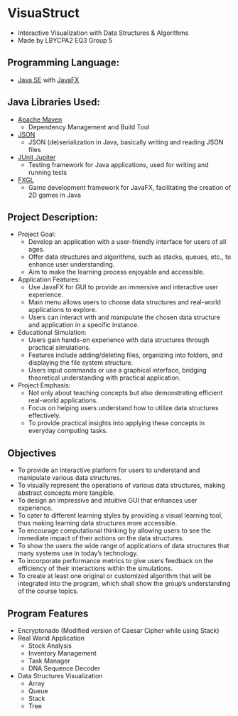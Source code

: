 # VisuaStruct
- Interactive Visualization with Data Structures & Algorithms
- Made by LBYCPA2 EQ3 Group 5

## Programming Language:
- [Java SE](https://www.oracle.com/java/technologies/java-se-glance.html) with [JavaFX](https://openjfx.io/)

## Java Libraries Used:
- [Apache Maven](https://maven.apache.org/)
  - Dependency Management and Build Tool
- [JSON](https://github.com/stleary/JSON-java)
  - JSON (de)serialization in Java, basically writing and reading JSON files
- [JUnit Jupiter](https://junit.org/junit5/docs/current/user-guide/)
  - Testing framework for Java applications, used for writing and running tests
- [FXGL](https://github.com/AlmasB/FXGL)
  - Game development framework for JavaFX, facilitating the creation of 2D games in Java
 
## Project Description:
- Project Goal:
  - Develop an application with a user-friendly interface for users of all ages.
  - Offer data structures and algorithms, such as stacks, queues, etc., to enhance user understanding.
  - Aim to make the learning process enjoyable and accessible.
- Application Features:
  - Use JavaFX for GUI to provide an immersive and interactive user experience.
  - Main menu allows users to choose data structures and real-world applications to explore.
  - Users can interact with and manipulate the chosen data structure and application in a specific instance.
- Educational Simulation:
  - Users gain hands-on experience with data structures through practical simulations.
  - Features include adding/deleting files, organizing into folders, and displaying the file system structure.
  - Users input commands or use a graphical interface, bridging theoretical understanding with practical application.
- Project Emphasis:
  - Not only about teaching concepts but also demonstrating efficient real-world applications.
  - Focus on helping users understand how to utilize data structures effectively.
  - To provide practical insights into applying these concepts in everyday computing tasks.
 
## Objectives
- To provide an interactive platform for users to understand and manipulate various data structures.
- To visually represent the operations of various data structures, making abstract concepts more tangible.
- To design an impressive and intuitive GUI that enhances user experience.
- To cater to different learning styles by providing a visual learning tool, thus making learning data structures more accessible.
- To encourage computational thinking by allowing users to see the immediate impact of their actions on the data structures.
- To show the users the wide range of applications of data structures that many systems use in today’s technology.
- To incorporate performance metrics to give users feedback on the efficiency of their interactions within the simulations.
- To create at least one original or customized algorithm that will be integrated into the program, which shall show the group’s understanding of the course topics.

## Program Features
- Encryptonado (Modified version of Caesar Cipher while using Stack)
- Real World Application
  - Stock Analysis
  - Inventory Management
  - Task Manager
  - DNA Sequence Decoder
- Data Structures Visualization
  - Array
  - Queue
  - Stack
  - Tree
